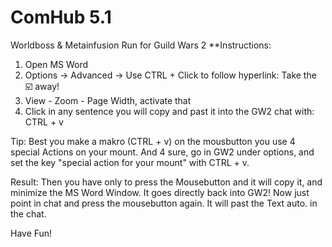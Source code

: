 # ComHub 5.1
Worldboss &amp; Metainfusion Run for Guild Wars 2
**Instructions:

1. Open MS Word
2. Options -> Advanced -> Use CTRL + Click to follow hyperlink: Take the :ballot_box_with_check: away!
3. View - Zoom - Page Width, activate that
4. Click in any sentence you will copy and past it into the GW2 chat with: CTRL + v

Tip: 
Best you make a makro (CTRL + v) on the mousbutton you use 4 special Actions on your mount.
And 4 sure, go in GW2 under options, and set the key "special action for your mount" with CTRL + v.

Result:
Then you have only to press the Mousebutton and it will copy it, and minimize the MS Word Window.
It goes directly back into GW2!
Now just point in chat and press the mousebutton again. It will past the Text auto. in the chat.

Have Fun!
